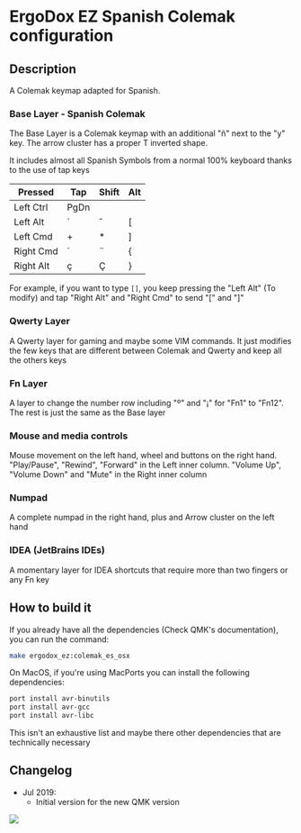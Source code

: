 # ErgoDox EZ Spanish Colemak configuration

## Description

A Colemak keymap adapted for Spanish.

### Base Layer - Spanish Colemak

The Base Layer is a Colemak keymap with an additional "&ntilde;" next to the "y" key. The arrow cluster has a proper T inverted shape.

It includes almost all Spanish Symbols from a normal 100% keyboard thanks to the use of tap keys


| Pressed | Tap | Shift | Alt |   
|---|---|---|---|
|Left Ctrl|PgDn|||
|Left Alt|`|ˆ|[|
|Left Cmd|+|*|]|
|Right Cmd|´|¨|{|
|Right Alt|ç|Ç|}|

For example, if you want to type ```[]```, you keep pressing the "Left Alt" (To modify) and tap "Right Alt" and "Right Cmd" to send "[" and "]"

### Qwerty Layer

A Qwerty layer for gaming and maybe some VIM commands. It just modifies the few keys that are different between Colemak and Qwerty and keep all the others keys

### Fn Layer

A layer to change the number row including "º" and "¡" for "Fn1" to "Fn12". The rest is just the same as the Base layer

### Mouse and media controls

Mouse movement on the left hand, wheel and buttons on the right hand. "Play/Pause", "Rewind", "Forward" in the Left inner column. "Volume Up", "Volume Down" and "Mute" in the Right inner column

### Numpad

A complete numpad in the right hand, plus and Arrow cluster on the left hand

### IDEA (JetBrains IDEs)

A momentary layer for IDEA shortcuts that require more than two fingers or any Fn key

## How to build it

If you already have all the dependencies (Check QMK's documentation), you can run the command:

```bash
make ergodox_ez:colemak_es_osx
```

On MacOS, if you're using MacPorts you can install the following dependencies:

```bash
port install avr-binutils
port install avr-gcc
port install avr-libc
```

This isn't an exhaustive list and maybe there other dependencies that are technically necessary 

## Changelog

* Jul 2019:
    * Initial version for the new QMK version

![](https://imgur.com/AyWNGlL.png)